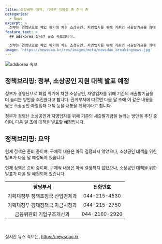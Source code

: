 ```yaml
---
title: 소상공인 대책, 기재부 미확정 중 준비 중
categories:
  - News
excerpt: >
  정부는 경영난으로 폐업 위기에 처한 소상공인, 자영업자를 위해 기존의 새출발기금을 최대 10조 원까지 더 늘리는 방안을 추진한다. 다음 달 초에 관련 대책을 발표할 예정이며, 기재부는 부처들이 구체적인 내용을 아직 결정하지 않았다고 밝혔다. (출처: 정책브리핑 www.korea.kr)
feature_text: >
  ## adskorea 실시간 뉴스 속보입니다.

  정부는 경영난으로 폐업 위기에 처한 소상공인, 자영업자를 위해 기존의 새출발기금을 최대 10조 원까지 더 늘리는 방안을 추진한다. 다음 달 초에 관련 대책을 발표할 예정이며, 기재부는 부처들이 구체적인 내용을 아직 결정하지 않았다고 밝혔다. (출처: 정책브리핑 www.korea.kr)
image: 'https://newsdao.kr/res/images/meta/newsdao_breakingnews.jpg'
---
```


<p><img src="https://newsdao.kr/res/images/meta/newsdao_breakingnews.jpg" alt="adskorea 속보" /></p>

<h2 data-ke-size="size26">정책브리핑: 정부, 소상공인 지원 대책 발표 예정</h2>

<p>정부가 경영난으로 폐업 위기에 처한 소상공인, 자영업자를 위해 기존의 새출발기금을 더 늘리는 방안을 추진한다고 합니다. 관계부처에 따르면 다음 달 초에 이 같은 내용을 담은 소상공인·자영업자 대책 등을 내놓을 계획이라고 합니다.</p>

<p data-ke-size="size16">정부가 경영난 소상공인과 자영업자를 위해 기존의 새출발기금을 늘리는 방안을 추진 중이며, 다음 달 초에 대책을 발표할 예정입니다.</p>

<h2 data-ke-size="size26">정책브리핑: 요약</h2>

<p>현재 정책은 준비 중이며, 구체적 내용은 아직 결정되지 않았으나, 소상공인 대책을 위한 발표가 다음 달 예정되어 있습니다.</p>

<p data-ke-size="size16">현재 정책은 준비 중이며, 구체적 내용은 아직 결정되지 않았으나, 소상공인 대책을 위한 발표가 다음 달 예정되어 있습니다.</p>

<table>
    <tr>
        <th>담당부서</th>
        <th>전화번호</th>
    </tr>
    <tr>
        <td style="text-align: center;">기획재정부 정책조정국 산업경제과</td>
        <td style="text-align: center;">044-215-4530</td>
    </tr>
    <tr>
        <td style="text-align: center;">기획재정부 경제정책국 자금시장과</td>
        <td style="text-align: center;">044-215-2750</td>
    </tr>
    <tr>
        <td style="text-align: center;">금융위원회 기업구조개선과</td>
        <td style="text-align: center;">044-2100-2920</td>
    </tr>
</table>

<p data-ke-size="size16">&nbsp;</p>
실시간 뉴스 속보는, <a href="https://newsdao.kr" rel="dofollow">https://newsdao.kr</a>


